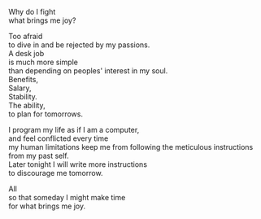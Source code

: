 Why do I fight  
what brings me joy?

Too afraid  
to dive in and be rejected by my passions.  
A desk job  
is much more simple  
than depending on peoples' interest in my soul.  
Benefits,  
Salary,  
Stability.  
The ability,  
to plan for tomorrows.

I program my life as if I am a computer,  
and feel conflicted every time  
my human limitations keep me from following the meticulous instructions  
from my past self.  
Later tonight I will write more instructions  
to discourage me tomorrow.

All  
so that someday I might make time  
for what brings me joy.  
